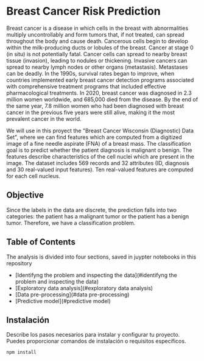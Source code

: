 # Breast Cancer Risk Prediction

Breast cancer is a disease in which cells in the breast with abnormalities multiply uncontrollably and form tumors that, if not treated, can spread throughout the body and cause death. Cancerous cells begin to develop within the milk-producing ducts or lobules of the breast. Cancer at stage 0 (in situ) is not potentially fatal. Cancer cells can spread to nearby breast tissue (invasion), leading to nodules or thickening. Invasive cancers can spread to nearby lymph nodes or other organs (metastasis). Metastases can be deadly. 
In the 1990s, survival rates began to improve, when countries implemented early breast cancer detection programs associated with comprehensive treatment programs that included effective pharmacological treatments. In 2020, breast cancer was diagnosed in 2.3 million women worldwide, and 685,000 died from the disease. By the end of the same year, 7.8 million women who had been diagnosed with breast cancer in the previous five years were still alive, making it the most prevalent cancer in the world. 

We will use in this proyect the "Breast Cancer Wisconsin (Diagnostic) Data Set", where we can find features which are computed from a digitized image of a fine needle aspirate (FNA) of a breast mass. The classification goal is to predict whether the patient diagnosis is malignant o benign. The features describe characteristics of the cell nuclei which are present in the image. The dataset includes 569 records and 32 attributes (ID, diagnosis and 30 real-valued input features). Ten real-valued features are computed for each cell nucleus.

## Objective
Since the labels in the data are discrete, the prediction falls into two categories: the patient has a malignant tumor or the patient has a benign tumor. Therefore, we have a classification problem.

## Table of Contents
The analysis is divided into four sections, saved in juypter notebooks in this repository
- [Identifyng the problem and inspecting the data](#identifyng the problem and inspecting the data)
- [Exploratory data analysis](#exploratory data analysis)
- [Data pre-processing](#data pre-processing)
- [Predictive model](#predictive model)

## Instalación
Describe los pasos necesarios para instalar y configurar tu proyecto. Puedes proporcionar comandos de instalación o requisitos específicos.

```bash
npm install
  